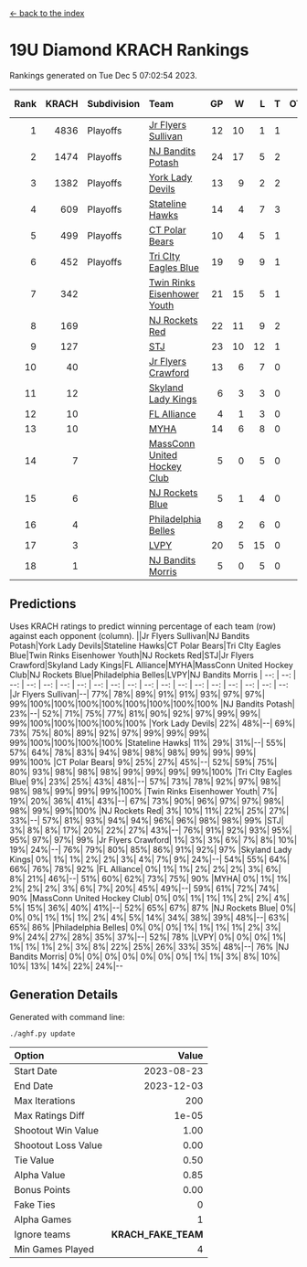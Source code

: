 [<- back to the index](readme.md)
# 19U Diamond KRACH Rankings
Rankings generated on Tue Dec  5 07:02:54 2023.

Rank|KRACH|Subdivision|Team|GP|W|L|T|OTW|OTL|SoS|Exp Wins|Win Diff
---:|---:|:---|:---|---:|---:|---:|---:|---:|---:|---:|---:|---:
1|4836|Playoffs|[Jr Flyers Sullivan](https://gamesheetstats.com/seasons/3663/teams/140859/schedule)|12|10|1|1|1|0|746|11.3|-0.0
2|1474|Playoffs|[NJ Bandits Potash](https://gamesheetstats.com/seasons/3663/teams/140857/schedule)|24|17|5|2|0|0|894|18.8|-0.0
3|1382|Playoffs|[York Lady Devils](https://gamesheetstats.com/seasons/3663/teams/140856/schedule)|13|9|2|2|0|0|694|10.8|-0.0
4|609|Playoffs|[Stateline Hawks](https://gamesheetstats.com/seasons/3663/teams/141851/schedule)|14|4|7|3|0|1|1672|6.3|-0.0
5|499|Playoffs|[CT Polar Bears](https://gamesheetstats.com/seasons/3663/teams/140853/schedule)|10|4|5|1|0|0|1426|5.3|-0.0
6|452|Playoffs|[Tri CIty Eagles Blue](https://gamesheetstats.com/seasons/3663/teams/140852/schedule)|19|9|9|1|1|0|1012|10.3|-0.0
7|342||[Twin Rinks Eisenhower Youth](https://gamesheetstats.com/seasons/3663/teams/140861/schedule)|21|15|5|1|0|0|291|16.3|-0.0
8|169||[NJ Rockets Red](https://gamesheetstats.com/seasons/3663/teams/140855/schedule)|22|11|9|2|1|1|522|12.9|0.0
9|127||[STJ](https://gamesheetstats.com/seasons/3663/teams/140858/schedule)|23|10|12|1|0|0|512|11.4|0.0
10|40||[Jr Flyers Crawford](https://gamesheetstats.com/seasons/3663/teams/140862/schedule)|13|6|7|0|0|1|100|6.9|0.0
11|12||[Skyland Lady Kings](https://gamesheetstats.com/seasons/3663/teams/140865/schedule)|6|3|3|0|0|0|76|3.9|0.0
12|10||[FL Alliance](https://gamesheetstats.com/seasons/3663/teams/156907/schedule)|4|1|3|0|0|0|319|1.9|0.0
13|10||[MYHA](https://gamesheetstats.com/seasons/3663/teams/140863/schedule)|14|6|8|0|0|0|73|6.9|0.0
14|7||[MassConn United Hockey Club](https://gamesheetstats.com/seasons/3663/teams/140854/schedule)|5|0|5|0|0|0|542|0.9|0.0
15|6||[NJ Rockets Blue](https://gamesheetstats.com/seasons/3663/teams/140867/schedule)|5|1|4|0|0|0|174|1.9|0.0
16|4||[Philadelphia Belles](https://gamesheetstats.com/seasons/3663/teams/140864/schedule)|8|2|6|0|0|0|34|2.9|0.0
17|3||[LVPY](https://gamesheetstats.com/seasons/3663/teams/140860/schedule)|20|5|15|0|0|0|200|5.9|0.0
18|1||[NJ Bandits Morris](https://gamesheetstats.com/seasons/3663/teams/140866/schedule)|5|0|5|0|0|0|122|0.9|0.0

## Predictions
Uses KRACH ratings to predict winning percentage of each team (row) against each opponent (column).
||Jr Flyers Sullivan|NJ Bandits Potash|York Lady Devils|Stateline Hawks|CT Polar Bears|Tri CIty Eagles Blue|Twin Rinks Eisenhower Youth|NJ Rockets Red|STJ|Jr Flyers Crawford|Skyland Lady Kings|FL Alliance|MYHA|MassConn United Hockey Club|NJ Rockets Blue|Philadelphia Belles|LVPY|NJ Bandits Morris
| --: | --: | --: | --: | --: | --: | --: | --: | --: | --: | --: | --: | --: | --: | --: | --: | --: | --: | --: 
|Jr Flyers Sullivan|--| 77%| 78%| 89%| 91%| 91%| 93%| 97%| 97%| 99%|100%|100%|100%|100%|100%|100%|100%|100%
|NJ Bandits Potash| 23%|--| 52%| 71%| 75%| 77%| 81%| 90%| 92%| 97%| 99%| 99%| 99%|100%|100%|100%|100%|100%
|York Lady Devils| 22%| 48%|--| 69%| 73%| 75%| 80%| 89%| 92%| 97%| 99%| 99%| 99%| 99%|100%|100%|100%|100%
|Stateline Hawks| 11%| 29%| 31%|--| 55%| 57%| 64%| 78%| 83%| 94%| 98%| 98%| 98%| 99%| 99%| 99%| 99%|100%
|CT Polar Bears|  9%| 25%| 27%| 45%|--| 52%| 59%| 75%| 80%| 93%| 98%| 98%| 98%| 99%| 99%| 99%| 99%|100%
|Tri CIty Eagles Blue|  9%| 23%| 25%| 43%| 48%|--| 57%| 73%| 78%| 92%| 97%| 98%| 98%| 98%| 99%| 99%| 99%|100%
|Twin Rinks Eisenhower Youth|  7%| 19%| 20%| 36%| 41%| 43%|--| 67%| 73%| 90%| 96%| 97%| 97%| 98%| 98%| 99%| 99%|100%
|NJ Rockets Red|  3%| 10%| 11%| 22%| 25%| 27%| 33%|--| 57%| 81%| 93%| 94%| 94%| 96%| 96%| 98%| 98%| 99%
|STJ|  3%|  8%|  8%| 17%| 20%| 22%| 27%| 43%|--| 76%| 91%| 92%| 93%| 95%| 95%| 97%| 97%| 99%
|Jr Flyers Crawford|  1%|  3%|  3%|  6%|  7%|  8%| 10%| 19%| 24%|--| 76%| 79%| 80%| 85%| 86%| 91%| 92%| 97%
|Skyland Lady Kings|  0%|  1%|  1%|  2%|  2%|  3%|  4%|  7%|  9%| 24%|--| 54%| 55%| 64%| 66%| 76%| 78%| 92%
|FL Alliance|  0%|  1%|  1%|  2%|  2%|  2%|  3%|  6%|  8%| 21%| 46%|--| 51%| 60%| 62%| 73%| 75%| 90%
|MYHA|  0%|  1%|  1%|  2%|  2%|  2%|  3%|  6%|  7%| 20%| 45%| 49%|--| 59%| 61%| 72%| 74%| 90%
|MassConn United Hockey Club|  0%|  0%|  1%|  1%|  1%|  2%|  2%|  4%|  5%| 15%| 36%| 40%| 41%|--| 52%| 65%| 67%| 87%
|NJ Rockets Blue|  0%|  0%|  0%|  1%|  1%|  1%|  2%|  4%|  5%| 14%| 34%| 38%| 39%| 48%|--| 63%| 65%| 86%
|Philadelphia Belles|  0%|  0%|  0%|  1%|  1%|  1%|  1%|  2%|  3%|  9%| 24%| 27%| 28%| 35%| 37%|--| 52%| 78%
|LVPY|  0%|  0%|  0%|  1%|  1%|  1%|  1%|  2%|  3%|  8%| 22%| 25%| 26%| 33%| 35%| 48%|--| 76%
|NJ Bandits Morris|  0%|  0%|  0%|  0%|  0%|  0%|  0%|  1%|  1%|  3%|  8%| 10%| 10%| 13%| 14%| 22%| 24%|--

## Generation Details

Generated with command line:
```
./aghf.py update
```

| Option | Value |
| :----- | ----: |
| Start Date | 2023-08-23 |
| End Date | 2023-12-03 |
| Max Iterations | 200 |
| Max Ratings Diff | 1e-05 |
| Shootout Win Value | 1.00 |
| Shootout Loss Value | 0.00 |
| Tie Value | 0.50 |
| Alpha Value | 0.85 |
| Bonus Points | 0.00 |
| Fake Ties | 0 |
| Alpha Games | 1 |
| Ignore teams | __KRACH_FAKE_TEAM__ |
| Min Games Played | 4 |

